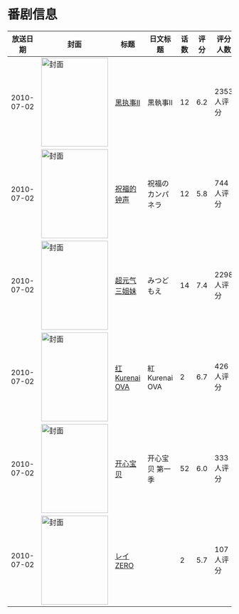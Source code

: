 # 番剧信息

|放送日期|封面|标题|日文标题|话数|评分|评分人数|
|---|---|---|---|---|---|---|
|2010-07-02|<img src="https://lain.bgm.tv/pic/cover/c/54/e3/1748_fKaeF.jpg" alt="封面" style="width:150px;height:200px;object-fit:cover;">|[黑执事Ⅱ](https://bangumi.tv/subject/1748)|黒執事Ⅱ|12|6.2|2353人评分|
|2010-07-02|<img src="https://lain.bgm.tv/pic/cover/c/67/5b/5650_2LuXh.jpg" alt="封面" style="width:150px;height:200px;object-fit:cover;">|[祝福的钟声](https://bangumi.tv/subject/5650)|祝福のカンパネラ|12|5.8|744人评分|
|2010-07-02|<img src="https://lain.bgm.tv/pic/cover/c/8c/96/5658_xXJX8.jpg" alt="封面" style="width:150px;height:200px;object-fit:cover;">|[超元气三姐妹](https://bangumi.tv/subject/5658)|みつどもえ|14|7.4|2298人评分|
|2010-07-02|<img src="https://lain.bgm.tv/pic/cover/c/c0/f5/6820_0ADie.jpg" alt="封面" style="width:150px;height:200px;object-fit:cover;">|[红 Kurenai OVA](https://bangumi.tv/subject/6820)|紅 Kurenai OVA|2|6.7|426人评分|
|2010-07-02|<img src="https://lain.bgm.tv/pic/cover/c/8e/b5/10997_dgUol.jpg" alt="封面" style="width:150px;height:200px;object-fit:cover;">|[开心宝贝](https://bangumi.tv/subject/10997)|开心宝贝 第一季|52|6.0|333人评分|
|2010-07-02|<img src="https://bangumi.tv/img/no_icon_subject.png" alt="封面" style="width:150px;height:200px;object-fit:cover;">|[レイZERO](https://bangumi.tv/subject/70294)||2|5.7|107人评分|
